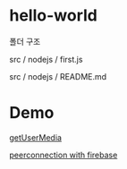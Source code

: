 # hello-world

폴더 구조

src / nodejs / first.js

src / nodejs / README.md

# Demo

[getUserMedia](./src/webrtc-getusermedia/)

[peerconnection with firebase](./src/webrtc-peerconnection-with-firebase/)


